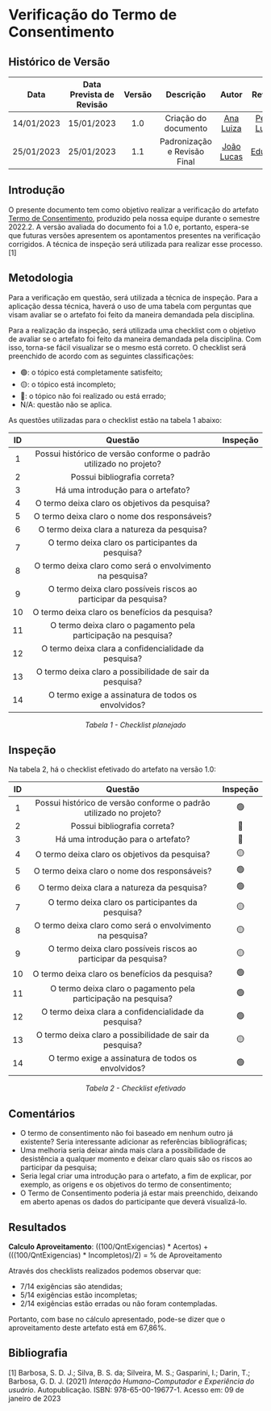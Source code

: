 # Verificação do Termo de Consentimento
## <a>Histórico de Versão</a>
|    Data    | Data Prevista de Revisão | Versão |          Descrição           |                   Autor                    |                  Revisor                   |
| :--------: | :----------------------: | :----: | :--------------------------: | :----------------------------------------: | :----------------------------------------: |
| 14/01/2023 |        15/01/2023        |  1.0   |     Criação do documento     |   [Ana Luiza](https://github.com/AnHoff)   | [Pedro Lucas](https://github.com/PedroLSF) |
| 25/01/2023 |        25/01/2023        |  1.1   | Padronização e Revisão Final | [João Lucas](https://github.com/HacKairos) |   [Eduardo](https://github.com/edudsan)    |

## <a>Introdução</a>
O presente documento tem como objetivo realizar a verificação do artefato [Termo de Consentimento](../../Planejamento/ModeloTermoConsentimento.md), produzido pela nossa equipe durante o semestre 2022.2. A versão avaliada do documento foi a 1.0 e, portanto, espera-se que futuras versões apresentem os apontamentos presentes na verificação corrigidos. A técnica de inspeção será utilizada para realizar esse processo. [1]

## <a>Metodologia</a>
Para a verificação em questão, será utilizada a técnica de inspeção. Para a aplicação dessa técnica, haverá o uso de uma tabela com perguntas que visam avaliar se o artefato foi feito da maneira demandada pela disciplina.

Para a realização da inspeção, será utilizada uma checklist com o objetivo de avaliar se o artefato foi feito da maneira demandada pela disciplina. Com isso, torna-se fácil visualizar se o mesmo está correto. O checklist será preenchido de acordo com as seguintes classificações:

* 🟢: o tópico está completamente satisfeito;
* 🟡: o tópico está incompleto;
* 🔴: o tópico não foi realizado ou está errado;
* N/A: questão não se aplica.

As questões utilizadas para o checklist estão na tabela 1 abaixo:

<center>

|  ID   |                              Questão                               | Inspeção |
| :---: | :----------------------------------------------------------------: | :------: |
|   1   | Possui histórico de versão conforme o padrão utilizado no projeto? |          |
|   2   |                    Possui bibliografia correta?                    |          |
|   3   |                 Há uma introdução para o artefato?                 |          |
|   4   |           O termo deixa claro os objetivos da pesquisa?            |          |
|   5   |            O termo deixa claro o nome dos responsáveis?            |          |
|   6   |            O termo deixa clara a natureza da pesquisa?             |          |
|   7   |         O termo deixa claro os participantes da pesquisa?          |          |
|   8   |     O termo deixa claro como será o envolvimento na pesquisa?      |          |
|   9   |  O termo deixa claro possíveis riscos ao participar da pesquisa?   |          |
|  10   |           O termo deixa claro os benefícios da pesquisa?           |          |
|  11   |   O termo deixa claro o pagamento pela participação na pesquisa?   |          |
|  12   |        O termo deixa clara a confidencialidade da pesquisa?        |          |
|  13   |      O termo deixa claro a possibilidade de sair da pesquisa?      |          |
|  14   |         O termo exige a assinatura de todos os envolvidos?         |          |
  
*Tabela 1 - Checklist planejado*

</center>

## <a>Inspeção</a>

Na tabela 2, há o checklist efetivado do artefato na versão 1.0:

<center>

|  ID   |                              Questão                               | Inspeção |
| :---: | :----------------------------------------------------------------: | :------: |
|   1   | Possui histórico de versão conforme o padrão utilizado no projeto? |    🟢     |
|   2   |                    Possui bibliografia correta?                    |    🔴     |
|   3   |                 Há uma introdução para o artefato?                 |    🔴     |
|   4   |           O termo deixa claro os objetivos da pesquisa?            |    🟡     |
|   5   |            O termo deixa claro o nome dos responsáveis?            |    🟢     |
|   6   |            O termo deixa clara a natureza da pesquisa?             |    🟢     |
|   7   |         O termo deixa claro os participantes da pesquisa?          |    🟡     |
|   8   |     O termo deixa claro como será o envolvimento na pesquisa?      |    🟡     |
|   9   |  O termo deixa claro possíveis riscos ao participar da pesquisa?   |    🟡     |
|  10   |           O termo deixa claro os benefícios da pesquisa?           |    🟢     |
|  11   |   O termo deixa claro o pagamento pela participação na pesquisa?   |    🟢     |
|  12   |        O termo deixa clara a confidencialidade da pesquisa?        |    🟢     |
|  13   |      O termo deixa claro a possibilidade de sair da pesquisa?      |    🟡     |
|  14   |         O termo exige a assinatura de todos os envolvidos?         |    🟢     |
  
*Tabela 2 - Checklist efetivado*

</center>

## <a>Comentários</a>

* O termo de consentimento não foi baseado em nenhum outro já existente? Seria interessante adicionar as referências bibliográficas;
* Uma melhoria seria deixar ainda mais clara a possibilidade de desistência a qualquer momento e deixar claro quais são os riscos ao participar da pesquisa;
* Seria legal criar uma introdução para o artefato, a fim de explicar, por exemplo, as origens e os objetivos do termo de consentimento;
* O Termo de Consentimento poderia já estar mais preenchido, deixando em aberto apenas os dados do participante que deverá visualizá-lo.

## <a>Resultados</a>
<a>**Calculo Aproveitamento**</a>: ((100/QntExigencias) * Acertos) + (((100/QntExigencias) * Incompletos)/2) = % de Aproveitamento

Através dos checklists realizados podemos observar que:

* 7/14 exigências são atendidas;
* 5/14 exigências estão incompletas;
* 2/14 exigências estão erradas ou não foram contempladas.

Portanto, com base no cálculo apresentado, pode-se dizer que o aproveitamento deste artefato está em 67,86%.

## <a>Bibliografia</a>

[1] Barbosa, S. D. J.; Silva, B. S. da; Silveira, M. S.; Gasparini, I.; Darin, T.; Barbosa, G. D. J. (2021) _Interação Humano-Computador e Experiência do usuário_. Autopublicação. ISBN: 978-65-00-19677-1. Acesso em: 09 de janeiro de 2023
